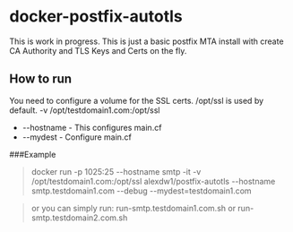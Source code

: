 # docker-postfix-autotls


This is work in progress.  This is just a basic postfix MTA install with create CA Authority and TLS Keys and Certs on the fly.

## How to run

You need to configure a volume for the SSL certs.  /opt/ssl is used by default.
-v /opt/testdomain1.com:/opt/ssl

- --hostname 	-	This configures main.cf
- --mydest	-	Configure main.cf

###Example
>docker run -p 1025:25 --hostname smtp -it -v /opt/testdomain1.com:/opt/ssl alexdw1/postfix-autotls --hostname smtp.testdomain1.com --debug --mydest=testdomain1.com

> or you can simply run:
> run-smtp.testdomain1.com.sh or run-smtp.testdomain2.com.sh
